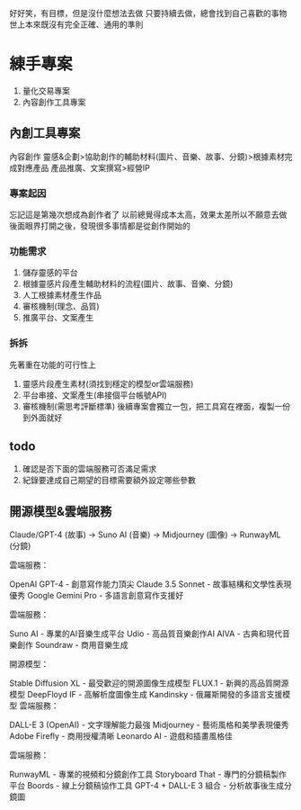 好好笑，有目標，但是沒什麼想法去做
只要持續去做，總會找到自己喜歡的事物
世上本來既沒有完全正確、通用的準則


# 練手專案
1. 量化交易專案
2. 內容創作工具專案

## 內創工具專案
內容創作
靈感&企劃>協助創作的輔助材料(圖片、音樂、故事、分鏡)>根據素材完成對應產品
產品推廣、文案撰寫>經營IP

### 專案起因
忘記這是第幾次想成為創作者了
以前總覺得成本太高，效果太差所以不願意去做
後面眼界打開之後，發現很多事情都是從創作開始的

### 功能需求
1. 儲存靈感的平台
2. 根據靈感片段產生輔助材料的流程(圖片、故事、音樂、分鏡)
3. 人工根據素材產生作品
4. 審核機制(理念、品質)
5. 推廣平台、文案產生

### 拆拆
先著重在功能的可行性上
1. 靈感片段產生素材(須找到穩定的模型or雲端服務)
2. 平台串接、文案產生(串接個平台帳號API)
3. 審核機制(需思考評斷標準)
後續專案會獨立一包，把工具寫在裡面，複製一份到外面就好


## todo
1. 確認是否下面的雲端服務可否滿足需求
2. 紀錄要達成自己期望的目標需要額外設定哪些參數



## 開源模型&雲端服務
Claude/GPT-4 (故事) →
Suno AI (音樂) →
Midjourney (圖像) →
RunwayML (分鏡)


雲端服務：

OpenAI GPT-4 - 創意寫作能力頂尖
Claude 3.5 Sonnet - 故事結構和文學性表現優秀
Google Gemini Pro - 多語言創意寫作支援好

雲端服務：

Suno AI - 專業的AI音樂生成平台
Udio - 高品質音樂創作AI
AIVA - 古典和現代音樂創作
Soundraw - 商用音樂生成

開源模型：

Stable Diffusion XL - 最受歡迎的開源圖像生成模型
FLUX.1 - 新興的高品質開源模型
DeepFloyd IF - 高解析度圖像生成
Kandinsky - 俄羅斯開發的多語言支援模型
雲端服務：

DALL-E 3 (OpenAI) - 文字理解能力最強
Midjourney - 藝術風格和美學表現優秀
Adobe Firefly - 商用授權清晰
Leonardo AI - 遊戲和插畫風格佳



雲端服務：

RunwayML - 專業的視頻和分鏡創作工具
Storyboard That - 專門的分鏡稿製作平台
Boords - 線上分鏡稿協作工具
GPT-4 + DALL-E 3 組合 - 分析故事後生成分鏡圖
